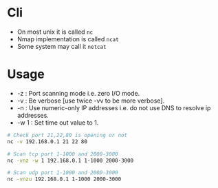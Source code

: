 Cli
=====
* On most unix it is called `nc`
* Nmap implementation is called `ncat`
* Some system may call it `netcat`

Usage
=====
* -z : Port scanning mode i.e. zero I/O mode.
* -v : Be verbose [use twice -vv to be more verbose].
* -n : Use numeric-only IP addresses i.e. do not use DNS to resolve ip addresses.
* -w 1 : Set time out value to 1.
```sh
# Check port 21,22,80 is opening or not
nc -v 192.168.0.1 21 22 80

# Scan tcp port 1-1000 and 2000-3000
nc -vnz -w 1 192.168.0.1 1-1000 2000-3000

# Scan udp port 1-1000 and 2000-3000
nc -vnzu 192.168.0.1 1-1000 2000-3000
```

